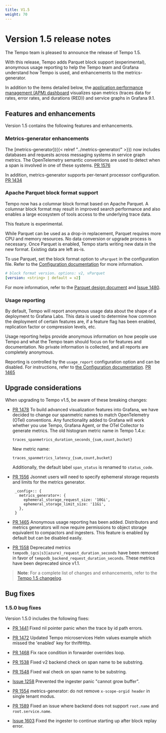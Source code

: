 ```yaml
---
title: V1.5
weight: 70
---
```


# Version 1.5 release notes

The Tempo team is pleased to announce the release of Tempo 1.5.

With this release, Tempo adds Parquet block support (experimental), anonymous usage reporting to help the Tempo team and Grafana understand how Tempo is used, and enhancements to the metrics-generator. 

In addition to the items detailed below, the [application performance management (APM) dashboard](https://grafana.com/docs/tempo/latest/metrics-generator/app-performance-mgmt/) visualizes span metrics (traces data for rates, error rates, and durations (RED)) and service graphs in Grafana 9.1.

## Features and enhancements

Version 1.5 contains the following features and enhancements. 

### Metrics-generator enhancements

The [metrics-generator]({{< relref "../metrics-generator/" >}}) now includes databases and requests across messaging systems in service graph metrics. 
The OpenTelemetry semantic conventions are used to detect when a span is involved in one of these systems. [PR 1576](https://github.com/grafana/tempo/pull/1576)

In addition, metrics-generator supports per-tenant processor configuration. [PR 1434](https://github.com/grafana/tempo/pull/1434)

### Apache Parquet block format support

Tempo now has a columnar block format based on Apache Parquet.
A columnar block format may result in improved search performance and also enables a large ecosystem of tools access to the underlying trace data.

This feature is experimental.

While Parquet can be used as a drop-in replacement, Parquet requires more CPU and memory resources.
No data conversion or upgrade process is necessary.
Once Parquet is enabled, Tempo starts writing new data in the new format.
Existing data are left as-is. 

To use Parquet, set the block format option to `vParquet` in the configuration file.
Refer to the [Configuration documentation](https://grafana.com/docs/tempo/latest/configuration/#storage) for more information.

```yaml
# block format version. options: v2, vParquet
[version: <string> | default = v2]
```

For more information, refer to the [Parquet design document](https://github.com/mdisibio/tempo/blob/design-proposal-parquet/docs/design-proposals/2022-04%20Parquet.md) and [Issue 1480](https://github.com/grafana/tempo/issues/1480).

### Usage reporting
  
By default, Tempo will report anonymous usage data about the shape of a deployment to Grafana Labs. This data is used to determine how common the deployment of certain features are, if a feature flag has been enabled, replication factor or compression levels, etc.

Usage reporting helps provide anonymous information on how people use Tempo and what the Tempo team should focus on for features and documentation. No private information is collected, and all reports are completely anonymous.

Reporting is controlled by the `usage_report` configuration option and can be disabled. For instructions, refer to [the Configuration documentation](https://grafana.com/docs/tempo/latest/configuration/#usage-report). [PR 1465](https://github.com/grafana/tempo/pull/1481)

## Upgrade considerations

When upgrading to Tempo v1.5, be aware of these breaking changes:

- [PR 1478](https://github.com/grafana/tempo/pull/1478) To build advanced visualization features into Grafana, we have decided to change our spanmetric names to match OpenTelemetry (OTel) conventions. Any functionality added to Grafana will work whether you use Tempo, Grafana Agent, or the OTel Collector to generate metrics.
   The old histogram metric name in Tempo 1.4.x:
   ```
   traces_spanmetrics_duration_seconds_{sum,count,bucket}
   ```
   New metric name:
   ```
   traces_spanmetrics_latency_{sum,count,bucket}
   ```
   Additionally, the default label `span_status` is renamed to `status_code`.

- [PR 1556](https://github.com/grafana/tempo/pull/1556) Jsonnet users will need to specify ephemeral storage requests and limits for the metrics generator.
   ```
    _config+:: {
      metrics_generator+: {
        ephemeral_storage_request_size: '10Gi',
        ephemeral_storage_limit_size: '11Gi',
      },
    }
   ```

- [PR 1465](https://github.com/grafana/tempo/pull/1481) Anonymous usage reporting has been added. Distributors and metrics generators will now require permissions to object storage equivalent to compactors and ingesters. This feature is enabled by default but can be disabled easily.

- [PR 1558](https://github.com/grafana/tempo/pull/1558) Deprecated metrics `tempodb_(gcs|s3|azure)_request_duration_seconds` have been removed in favor of `tempodb_backend_request_duration_seconds`. These metrics have been deprecated since v1.1.


> **Note**: For a complete list of changes and enhancements, refer to the [Tempo 1.5 changelog](https://github.com/grafana/tempo/releases). 

## Bug fixes

### 1.5.0 bug fixes

Version 1.5.0 includes the following fixes: 

- [PR 1441](https://github.com/grafana/tempo/pull/1441) Fixed nil pointer panic when the trace by id path errors.

- [PR 1472](https://github.com/grafana/tempo/pull/1472) Updated Tempo microservices Helm values example which missed the 'enabled' key for thriftHttp.

- [PR 1468](https://github.com/grafana/tempo/pull/1468) Fix race condition in forwarder overrides loop.

- [PR 1538](https://github.com/grafana/tempo/pull/1538) Fixed v2 backend check on span name to be substring.

- [PR 1548](https://github.com/grafana/tempo/pull/1548) Fixed wal check on span name to be substring.

- [Issue 1258](https://github.com/grafana/tempo/issues/1258) Prevented the ingester panic "cannot grow buffer".

- [PR 1554](https://github.com/grafana/tempo/pull/1554) metrics-generator: do not remove `x-scope-orgid header` in single tenant modus.

- [PR 1589](https://github.com/grafana/tempo/pull/1589) Fixed an issue where backend does not support `root.name` and `root.service.name`.

- [Issue 1603](https://github.com/grafana/tempo/issues/1603) Fixed the ingester to continue starting up after block replay error.
